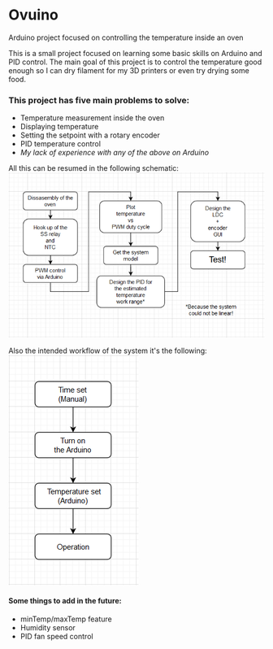 # Ovuino
Arduino project focused on controlling the temperature inside an oven

This is a small project focused on learning some basic skills on Arduino and PID control. The main goal of this project is to control the temperature good enough so I can dry filament for my 3D printers or even try drying some food.  

### This project has five main problems to solve:
 * Temperature measurement inside the oven
 * Displaying temperature
 * Setting the setpoint with a rotary encoder
 * PID temperature control
 * _My lack of experience with any of the above on Arduino_
 
 All this can be resumed in the following schematic:  
 ![](Task_workflow.png)

Also the intended workflow of the system it's the following:  
![](workflow.png)

#### Some things to add in the future:
 * minTemp/maxTemp feature
 * Humidity sensor
 * PID fan speed control
